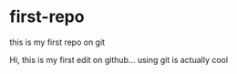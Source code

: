 # first-repo
this is my first repo on git

Hi, this is my first edit on github... using git is actually cool

